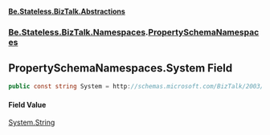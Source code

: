 #### [Be.Stateless.BizTalk.Abstractions](README.md 'README')
### [Be.Stateless.BizTalk.Namespaces](Be.Stateless.BizTalk.Namespaces.md 'Be.Stateless.BizTalk.Namespaces').[PropertySchemaNamespaces](PropertySchemaNamespaces.md 'Be.Stateless.BizTalk.Namespaces.PropertySchemaNamespaces')

## PropertySchemaNamespaces.System Field

```csharp
public const string System = http://schemas.microsoft.com/BizTalk/2003/system-properties;
```

#### Field Value
[System.String](https://docs.microsoft.com/en-us/dotnet/api/System.String 'System.String')